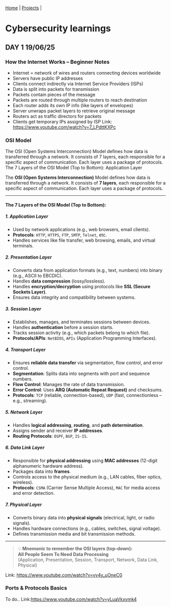 [Home](index.md) | [Projects](projects.md) |

# Cybersecurity learnings

## DAY 1 19/06/25
### How the Internet Works – Beginner Notes
- Internet = network of wires and routers connecting devices worldwide  
- Servers have public IP addresses  
- Clients connect indirectly via Internet Service Providers (ISPs)  
- Data is split into packets for transmission  
- Packets contain pieces of the message  
- Packets are routed through multiple routers to reach destination  
- Each router adds its own IP info (like layers of envelopes)  
- Server unwraps packet layers to retrieve original message  
- Routers act as traffic directors for packets  
- Clients get temporary IPs assigned by ISP
Link: https://www.youtube.com/watch?v=7_LPdttKXPc

### OSI Model
The OSI (Open Systems Interconnection) Model defines how data is transferred through a network. It consists of 7 layers, each responsible for a specific aspect of communication. Each layer uses a package of protocols.
The 7 Layers of the OSI Model (Top to Bottom):
Application Layer

The **OSI (Open Systems Interconnection)** Model defines how data is transferred through a network. It consists of **7 layers**, each responsible for a specific aspect of communication. Each layer uses a package of protocols.

---

#### The 7 Layers of the OSI Model (Top to Bottom):

##### 1. Application Layer
- Used by network applications (e.g., web browsers, email clients).
- **Protocols**: `HTTP`, `HTTPS`, `FTP`, `SMTP`, `Telnet`, etc.
- Handles services like file transfer, web browsing, emails, and virtual terminals.

##### 2. Presentation Layer
- Converts data from application formats (e.g., text, numbers) into binary (e.g., ASCII to EBCDIC).
- Handles **data compression** (lossy/lossless).
- Handles **encryption/decryption** using protocols like **SSL (Secure Sockets Layer)**.
- Ensures data integrity and compatibility between systems.

##### 3. Session Layer
- Establishes, manages, and terminates sessions between devices.
- Handles **authentication** before a session starts.
- Tracks session activity (e.g., which packets belong to which file).
- **Protocols/APIs**: `NetBIOS`, `APIs` (Application Programming Interfaces).

##### 4. Transport Layer
- Ensures **reliable data transfer** via segmentation, flow control, and error control.
- **Segmentation**: Splits data into segments with port and sequence numbers.
- **Flow Control**: Manages the rate of data transmission.
- **Error Control**: Uses **ARQ (Automatic Repeat Request)** and checksums.
- **Protocols**: `TCP` (reliable, connection-based), `UDP` (fast, connectionless – e.g., streaming).

##### 5. Network Layer
- Handles **logical addressing**, **routing**, and **path determination**.
- Assigns sender and receiver **IP addresses**.
- **Routing Protocols**: `OSPF`, `BGP`, `IS-IS`.

##### 6. Data Link Layer
- Responsible for **physical addressing** using **MAC addresses** (12-digit alphanumeric hardware address).
- Packages data into **frames**.
- Controls access to the physical medium (e.g., LAN cables, fiber optics, wireless).
- **Protocols**: `CSMA` (Carrier Sense Multiple Access), `MAC` for media access and error detection.

##### 7. Physical Layer
- Converts binary data into **physical signals** (electrical, light, or radio signals).
- Handles hardware connections (e.g., cables, switches, signal voltage).
- Defines transmission media and bit transmission methods.

---

> 💡 **Mnemonic to remember the OSI layers (top-down):**  
**All People Seem To Need Data Processing**  
(Application, Presentation, Session, Transport, Network, Data Link, Physical)

Link: https://www.youtube.com/watch?v=vv4y_uOneC0

### Ports & Protocols Basics
To do..
Link:https://www.youtube.com/watch?v=yLuaVkxvmk4
